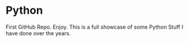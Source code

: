 # Python

First GitHub Repo. Enjoy.
This is a full showcase of some Python Stuff I have done over the years. 